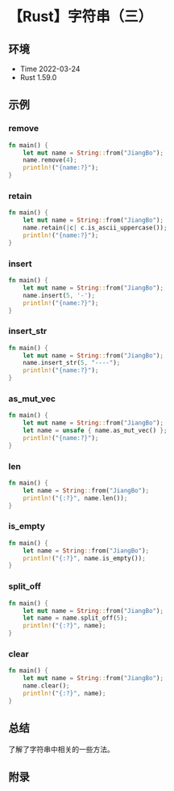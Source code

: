 # 【Rust】字符串（三）

## 环境

- Time 2022-03-24
- Rust 1.59.0

## 示例

### remove

```rust
fn main() {
    let mut name = String::from("JiangBo");
    name.remove(4);
    println!("{name:?}");
}
```

### retain

```rust
fn main() {
    let mut name = String::from("JiangBo");
    name.retain(|c| c.is_ascii_uppercase());
    println!("{name:?}");
}
```

### insert

```rust
fn main() {
    let mut name = String::from("JiangBo");
    name.insert(5, '-');
    println!("{name:?}");
}
```

### insert_str

```rust
fn main() {
    let mut name = String::from("JiangBo");
    name.insert_str(5, "----");
    println!("{name:?}");
}
```

### as_mut_vec

```rust
fn main() {
    let mut name = String::from("JiangBo");
    let name = unsafe { name.as_mut_vec() };
    println!("{name:?}");
}
```

### len

```rust
fn main() {
    let name = String::from("JiangBo");
    println!("{:?}", name.len());
}
```

### is_empty

```rust
fn main() {
    let name = String::from("JiangBo");
    println!("{:?}", name.is_empty());
}
```

### split_off

```rust
fn main() {
    let mut name = String::from("JiangBo");
    let name = name.split_off(5);
    println!("{:?}", name);
}
```

### clear

```rust
fn main() {
    let mut name = String::from("JiangBo");
    name.clear();
    println!("{:?}", name);
}
```

## 总结

了解了字符串中相关的一些方法。

## 附录

